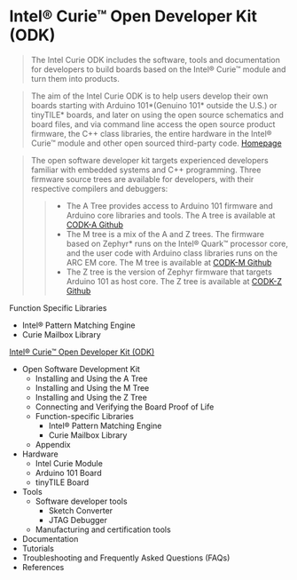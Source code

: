 # Intel® Curie™ Open Developer Kit (ODK)

> The Intel Curie ODK includes the software, tools and documentation for developers to build boards based on the Intel® Curie™ module and turn them into products.

> The aim of the Intel Curie ODK is to help users develop their own boards starting with Arduino 101*(Genuino 101* outside the U.S.) or tinyTILE* boards, and later on using the open source schematics and board files, and via command line access the open source product firmware, the C++ class libraries, the entire hardware in the Intel® Curie™ module and other open sourced third-party code.  [Homepage](https://software.intel.com/en-us/node/674972)

> The open software developer kit targets experienced developers familiar with embedded systems and C++ programming. Three firmware source trees are available for developers, with their respective compilers and debuggers:
> > - The A Tree provides access to Arduino 101 firmware and Arduino core libraries and tools. The A tree is available at [CODK-A Github](https://github.com/01org/CODK-A)
> > - The M tree is a mix of the A and Z trees. The firmware based on Zephyr* runs on the Intel® Quark™ processor core, and the user code with Arduino class libraries runs on the ARC EM core. The M tree is available at [CODK-M Github](https://github.com/01org/CODK-M)
> > - The Z tree is the version of Zephyr firmware that targets Arduino 101 as host core. The Z tree is available at [CODK-Z Github](https://github.com/01org/CODK-Z)

Function Specific Libraries

- Intel® Pattern Matching Engine
- Curie Mailbox Library

[Intel® Curie™ Open Developer Kit (ODK)](https://software.intel.com/en-us/node/674972)

- Open Software Development Kit
  - Installing and Using the A Tree
  - Installing and Using the M Tree
  - Installing and Using the Z Tree
  - Connecting and Verifying the Board Proof of Life
  - Function-specific Libraries
    - Intel® Pattern Matching Engine
    - Curie Mailbox Library
  - Appendix
- Hardware
  - Intel Curie Module
  - Arduino 101 Board
  - tinyTILE Board
 - Tools
   - Software developer tools
     - Sketch Converter
     - JTAG Debugger 
   - Manufacturing and certification tools
 - Documentation
 - Tutorials
 - Troubleshooting and Frequently Asked Questions (FAQs)
 - References
